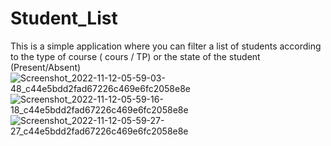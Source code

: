 # Student_List
This is a simple application where you can filter a list of students according to the type of course ( cours / TP) or the state of the student (Present/Absent)
![Screenshot_2022-11-12-05-59-03-48_c44e5bdd2fad67226c469e6fc2058e8e](https://user-images.githubusercontent.com/56975343/201458070-92d1765f-a9d0-4da0-90d9-cbff7d56b41c.jpg)
![Screenshot_2022-11-12-05-59-16-18_c44e5bdd2fad67226c469e6fc2058e8e](https://user-images.githubusercontent.com/56975343/201458074-29f40464-01b5-4f56-b3da-e91fde0c1c05.jpg)
![Screenshot_2022-11-12-05-59-27-27_c44e5bdd2fad67226c469e6fc2058e8e](https://user-images.githubusercontent.com/56975343/201458078-341bff03-a13a-495e-8b38-7a3f73218aba.jpg)

